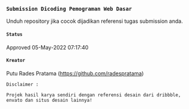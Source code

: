 ### `Submission Dicoding Pemograman Web Dasar`

Unduh repository jika cocok dijadikan referensi tugas submission anda.

#### `Status`

Approved 05-May-2022 07:17:40 

#### `Kreator`

Putu Rades Pratama (https://github.com/radespratama)

```
Disclaimer : 

Projek hasil karya sendiri dengan referensi desain dari dribbble, envato dan situs desain lainnya!
````
